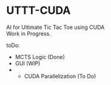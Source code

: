 # UTTT-CUDA
AI for Ultimate Tic Tac Toe using CUDA <br>
Work in Progress.  <div>
toDo:  <div>
- MCTS Logic (Done) <br>
- GUI (WIP)<br>
- - CUDA Parallelization (To Do) <br>
